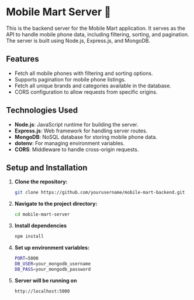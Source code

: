 # Mobile Mart Server 📱

This is the backend server for the Mobile Mart application. It serves as the API to handle mobile phone data, including filtering, sorting, and pagination. The server is built using Node.js, Express.js, and MongoDB.

## Features

- Fetch all mobile phones with filtering and sorting options.
- Supports pagination for mobile phone listings.
- Fetch all unique brands and categories available in the database.
- CORS configuration to allow requests from specific origins.

## Technologies Used

- **Node.js**: JavaScript runtime for building the server.
- **Express.js**: Web framework for handling server routes.
- **MongoDB**: NoSQL database for storing mobile phone data.
- **dotenv**: For managing environment variables.
- **CORS**: Middleware to handle cross-origin requests.

## Setup and Installation

1. **Clone the repository:**

   ```bash
   git clone https://github.com/yourusername/mobile-mart-backend.git
   ```

2. **Navigate to the project directory:**

   ```bash
   cd mobile-mart-server
   ```

3. **Install dependencies**

   ```bash
   npm install
   ```

4. **Set up environment variables:**

   ```bash
   PORT=5000
   DB_USER=your_mongodb_username
   DB_PASS=your_mongodb_password
   ```

5. **Server will be running on**
   ```bash
   http://localhost:5000
   ```
